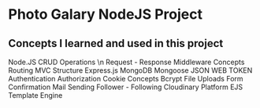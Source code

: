 # Photo Galary NodeJS Project


## Concepts I learned and used in this project
Node.JS CRUD Operations \n
Request - Response
Middleware Concepts
Routing
MVC Structure
Express.js
MongoDB
Mongoose
JSON WEB TOKEN
Authentication
Authorization
Cookie Concepts
Bcrypt
File Uploads
Form Confirmation
Mail Sending
Follower - Following
Cloudinary Platform
EJS Template Engine
